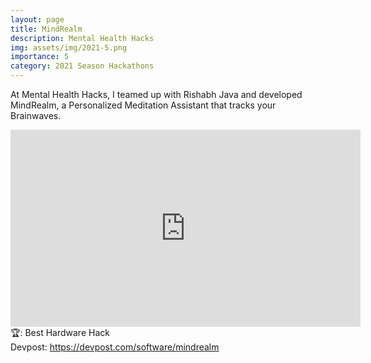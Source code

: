 ```yaml
---
layout: page
title: MindRealm
description: Mental Health Hacks
img: assets/img/2021-5.png
importance: 5
category: 2021 Season Hackathons
---
```


At Mental Health Hacks, I teamed up with Rishabh Java and developed MindRealm, a Personalized Meditation Assistant that tracks your Brainwaves.<br>

<iframe width="560" height="315" src="https://www.youtube.com/embed/-82fk_1Jc7U" title="YouTube video player" frameborder="0" allow="accelerometer; autoplay; clipboard-write; encrypted-media; gyroscope; picture-in-picture" allowfullscreen></iframe>
<br>
🏆: Best Hardware Hack
<br>
<!-- <a href = "https://bleh.neeltron.repl.co/">Live demo</a><br> -->
Devpost: <a href = "https://devpost.com/software/mindrealm">https://devpost.com/software/mindrealm</a>
